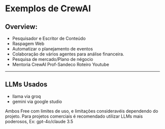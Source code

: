 ﻿# Exemplos de CrewAI 

## Overview:

- Pesquisador e Escritor de Conteúdo
- Raspagem Web
- Automatizar o planejamento de eventos
- Colaboração de vários agentes para análise financeira.
- Pesquisa de mercado/Plano de négocio
- Mentoria CrewAI Prof-Sandeco Roteiro Youtube
  
---
## LLMs Usados

- llama via groq
- gemini via google studio

Ambos Free com limites de uso, e limitações consideravéis dependendo do projeto.
Para projetos comerciais é recomendado utilizar LLMs mais poderosos, Ex: gpt-4o/claude 3.5

